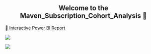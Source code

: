 <div align="center">
  
## Welcome to the Maven_Subscription_Cohort_Analysis 👋
</div>
<a href="https://app.powerbi.com/view?r=eyJrIjoiNGYzZGU3YWEtNDk0ZS00ZjIzLTg0MWUtNmFhYTU2NDE4ZDQ3IiwidCI6IjIwYzgwNGUyLWZhZjctNDYzMC05MDA3LWNmNzM1YzFlMjkwZiJ9" target="_blank">
   🚀 Interactive Power BI Report
</a>


<b></b>

</a>
<p>
  <img src="https://raw.githubusercontent.com/sandhuhardeep67/Subscription_Cohort_Analysis/main/images/image1.png">
</p>
</a>
<p>
  <img src="https://raw.githubusercontent.com/sandhuhardeep67/Subscription_Cohort_Analysis/main/images/image2.png">
</p>
